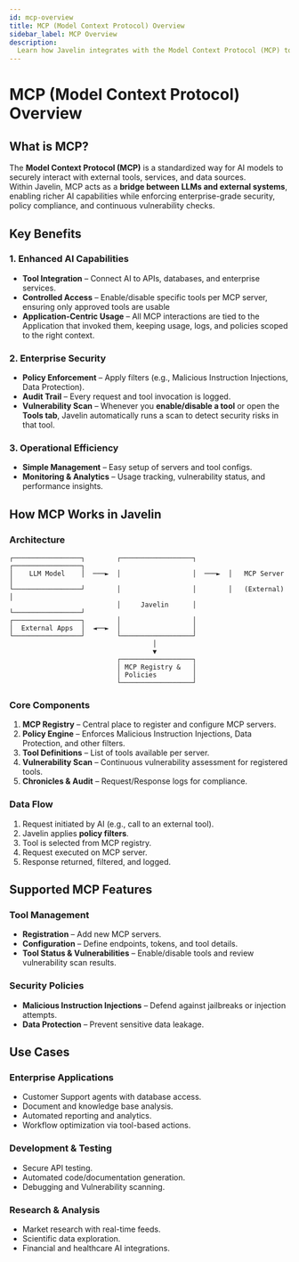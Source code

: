 ```yaml
---
id: mcp-overview
title: MCP (Model Context Protocol) Overview
sidebar_label: MCP Overview
description:
  Learn how Javelin integrates with the Model Context Protocol (MCP) to enable secure, policy-enforced AI tool usage with built-in vulnerability scanning.
---
```


# MCP (Model Context Protocol) Overview

## What is MCP?

The **Model Context Protocol (MCP)** is a standardized way for AI models to securely interact with external tools, services, and data sources.  
Within Javelin, MCP acts as a **bridge between LLMs and external systems**, enabling richer AI capabilities while enforcing enterprise-grade security, policy compliance, and continuous vulnerability checks.  


## Key Benefits

### **1. Enhanced AI Capabilities**
- **Tool Integration** – Connect AI to APIs, databases, and enterprise services.  
- **Controlled Access** – Enable/disable specific tools per MCP server, ensuring only approved tools are usable
- **Application-Centric Usage** – All MCP interactions are tied to the Application that invoked them, keeping usage, logs, and policies scoped to the right context.

### **2. Enterprise Security**
- **Policy Enforcement** – Apply filters (e.g., Malicious Instruction Injections, Data Protection).  
- **Audit Trail** – Every request and tool invocation is logged.  
- **Vulnerability Scan** – Whenever you **enable/disable a tool** or open the **Tools tab**, Javelin automatically runs a scan to detect security risks in that tool.  

### **3. Operational Efficiency**
- **Simple Management** – Easy setup of servers and tool configs.  
- **Monitoring & Analytics** – Usage tracking, vulnerability status, and performance insights.  

## How MCP Works in Javelin

### Architecture

```
┌─────────────────┐        ┌──────────────────┐        ┌─────────────────┐
│    LLM Model    │  ───►  │                  │  ───►  │   MCP Server    │
└─────────────────┘        │                  │        │   (External)    │
                           │     Javelin      │        └─────────────────┘
┌─────────────────┐        │                  │
│  External Apps  │  ◄──►  │                  │
└─────────────────┘        └──────────────────┘
                                    │
                                    ▼
                           ┌──────────────────┐
                           │ MCP Registry &   │
                           │ Policies         │
                           └──────────────────┘
```


### Core Components
1. **MCP Registry** – Central place to register and configure MCP servers.  
2. **Policy Engine** – Enforces Malicious Instruction Injections, Data Protection, and other filters.  
3. **Tool Definitions** – List of tools available per server.  
4. **Vulnerability Scan** – Continuous vulnerability assessment for registered tools.  
5. **Chronicles & Audit** – Request/Response logs for compliance.  

### Data Flow
1. Request initiated by AI (e.g., call to an external tool).  
2. Javelin applies **policy filters**.  
3. Tool is selected from MCP registry.    
4. Request executed on MCP server.  
5. Response returned, filtered, and logged.  

## Supported MCP Features

### **Tool Management**
- **Registration** – Add new MCP servers.  
- **Configuration** – Define endpoints, tokens, and tool details.  
- **Tool Status & Vulnerabilities** – Enable/disable tools and review vulnerability scan results.  

### **Security Policies**
- **Malicious Instruction Injections** – Defend against jailbreaks or injection attempts.  
- **Data Protection** – Prevent sensitive data leakage.  


## Use Cases

### **Enterprise Applications**
- Customer Support agents with database access.  
- Document and knowledge base analysis.  
- Automated reporting and analytics.  
- Workflow optimization via tool-based actions.  

### **Development & Testing**
- Secure API testing.  
- Automated code/documentation generation.  
- Debugging and Vulnerability scanning.  

### **Research & Analysis**
- Market research with real-time feeds.  
- Scientific data exploration.  
- Financial and healthcare AI integrations.  
